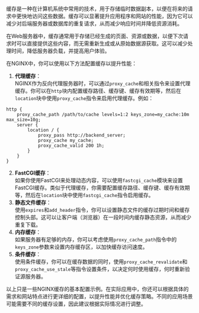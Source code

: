 缓存是一种在计算机系统中常用的技术，用于存储临时数据副本，以便在将来的请求中更快地访问这些数据。缓存可以显著提升应用程序和网站的性能，因为它可以减少对后端服务器或数据库的重复请求，从而减少响应时间并降低资源消耗。

在Web服务器中，缓存通常用于存储已经生成的页面、资源或数据，以便下次请求时可以直接提供这些内容，而无需重新生成或从原始数据源获取。这可以减少处理时间，降低服务器负载，并提高用户体验。

在NGINX中，你可以使用以下方法配置缓存以提升性能：

1. **代理缓存**：  
NGINX作为反向代理服务器时，可以通过`proxy_cache`和相关指令来设置代理缓存。你可以在`http`块内配置缓存路径、缓存键、缓存有效期等，然后在`location`块中使用`proxy_cache`指令来启用代理缓存。例如：

```nginx
http {
    proxy_cache_path /path/to/cache levels=1:2 keys_zone=my_cache:10m max_size=10g;
    server {
        location / {
            proxy_pass http://backend_server;
            proxy_cache my_cache;
            proxy_cache_valid 200 1h;
        }
    }
}
```

2. **FastCGI缓存**：  
如果你使用FastCGI来处理动态内容，可以使用`fastcgi_cache`模块来设置FastCGI缓存。类似于代理缓存，你需要配置缓存路径、缓存键、缓存有效期等，然后在`location`块中使用`fastcgi_cache`指令启用缓存。
3. **静态文件缓存**：  
使用`expires`和`add_header`指令，你可以设置静态文件的缓存过期时间和缓存控制头部。这可以让客户端（浏览器）在一段时间内缓存静态资源，从而减少重复下载。
4. **内存缓存**：  
如果服务器有足够的内存，你可以考虑使用`proxy_cache_path`指令中的`keys_zone`参数来设置内存缓存区，以加快缓存访问速度。
5. **条件缓存**：  
使用条件缓存，你可以在缓存数据的同时，使用`proxy_cache_revalidate`和`proxy_cache_use_stale`等指令设置条件，以决定何时使用缓存，何时重新验证源服务器。

以上只是一些NGINX缓存的基本配置示例。在实际应用中，你还可以根据具体的需求和网站特点进行更详细的配置，以提升性能并优化缓存策略。不同的应用场景可能需要不同的缓存设置，因此建议根据实际情况进行调整。
